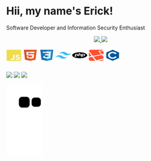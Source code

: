 <div>
    <h1>Hii, my name's Erick!</h1>
    <p>Software Developer and Information Security Enthusiast</p>
</div>
<div align="center">
    <a href="https://github.com/erxck">
    <img height="180em" src="https://github-readme-stats.vercel.app/api?username=erxck&show_icons=true&theme=react&include_all_commits=true&count_private=true">
    <img height="180em" src="https://github-readme-stats.vercel.app/api/top-langs/?username=erxck&layout=compact&langs_count=7&theme=react">
</div>
<div style="display: inline-block"><br>
    <img align="center" alt="Erick-Js" height="30" width="40" src="https://raw.githubusercontent.com/devicons/devicon/master/icons/javascript/javascript-plain.svg">
    <img align="center" alt="Erick-HTML" height="30" width="40" src="https://raw.githubusercontent.com/devicons/devicon/master/icons/html5/html5-original.svg">
    <img align="center" alt="Erick-CSS" height="30" width="40" src="https://raw.githubusercontent.com/devicons/devicon/master/icons/css3/css3-original.svg">
    <img align="center" alt="Erick-TailwindCSS" height="30" width="40" src="https://raw.githubusercontent.com/devicons/devicon/master/icons/tailwindcss/tailwindcss-plain.svg">
    <img align="center" alt="Erick-PHP" height="30" width="40" src="https://raw.githubusercontent.com/devicons/devicon/master/icons/php/php-plain.svg">
    <img align="center" alt="Erick-Laravel" height="30" width="40" src="https://raw.githubusercontent.com/devicons/devicon/master/icons/laravel/laravel-plain.svg">
    <img align="center" alt="Erick-C" height="30" width="40" src="https://raw.githubusercontent.com/devicons/devicon/master/icons/c/c-plain.svg">
</div>

  ##
 
<div> 
    <a href="https://www.instagram.com/oericks/" target="_blank"><img src="https://img.shields.io/badge/-Instagram-%23E4405F?style=for-the-badge&logo=instagram&logoColor=white" target="_blank"></a>
    <a href = "mailto:contatoerickrian@gmail.com"><img src="https://img.shields.io/badge/-Gmail-%23333?style=for-the-badge&logo=gmail&logoColor=white" target="_blank"></a>
    <a href="https://www.linkedin.com/in/erick-nunes13/" target="_blank"><img src="https://img.shields.io/badge/-LinkedIn-%230077B5?style=for-the-badge&logo=linkedin&logoColor=white" target="_blank"></a> 
    
![Snake animation](https://github.com/erxck/erxck/blob/output/github-contribution-grid-snake.svg)

</div>
